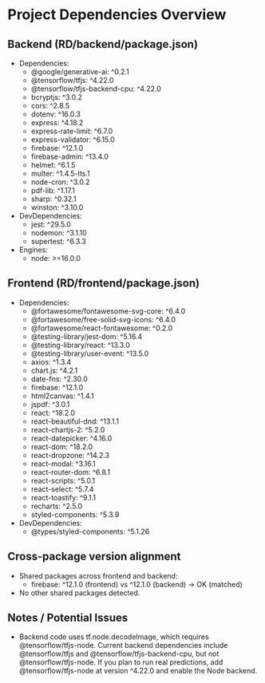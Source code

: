 # Project Dependencies Overview

## Backend (RD/backend/package.json)

- Dependencies:
  - @google/generative-ai: ^0.2.1
  - @tensorflow/tfjs: ^4.22.0
  - @tensorflow/tfjs-backend-cpu: ^4.22.0
  - bcryptjs: ^3.0.2
  - cors: ^2.8.5
  - dotenv: ^16.0.3
  - express: ^4.18.2
  - express-rate-limit: ^6.7.0
  - express-validator: ^6.15.0
  - firebase: ^12.1.0
  - firebase-admin: ^13.4.0
  - helmet: ^6.1.5
  - multer: ^1.4.5-lts.1
  - node-cron: ^3.0.2
  - pdf-lib: ^1.17.1
  - sharp: ^0.32.1
  - winston: ^3.10.0
- DevDependencies:
  - jest: ^29.5.0
  - nodemon: ^3.1.10
  - supertest: ^6.3.3
- Engines:
  - node: >=16.0.0

## Frontend (RD/frontend/package.json)

- Dependencies:
  - @fortawesome/fontawesome-svg-core: ^6.4.0
  - @fortawesome/free-solid-svg-icons: ^6.4.0
  - @fortawesome/react-fontawesome: ^0.2.0
  - @testing-library/jest-dom: ^5.16.4
  - @testing-library/react: ^13.3.0
  - @testing-library/user-event: ^13.5.0
  - axios: ^1.3.4
  - chart.js: ^4.2.1
  - date-fns: ^2.30.0
  - firebase: ^12.1.0
  - html2canvas: ^1.4.1
  - jspdf: ^3.0.1
  - react: ^18.2.0
  - react-beautiful-dnd: ^13.1.1
  - react-chartjs-2: ^5.2.0
  - react-datepicker: ^4.16.0
  - react-dom: ^18.2.0
  - react-dropzone: ^14.2.3
  - react-modal: ^3.16.1
  - react-router-dom: ^6.8.1
  - react-scripts: ^5.0.1
  - react-select: ^5.7.4
  - react-toastify: ^9.1.1
  - recharts: ^2.5.0
  - styled-components: ^5.3.9
- DevDependencies:
  - @types/styled-components: ^5.1.26

## Cross-package version alignment

- Shared packages across frontend and backend:
  - firebase: ^12.1.0 (frontend) vs ^12.1.0 (backend) → OK (matched)
- No other shared packages detected.

## Notes / Potential Issues

- Backend code uses tf.node.decodeImage, which requires @tensorflow/tfjs-node. Current backend dependencies include @tensorflow/tfjs and @tensorflow/tfjs-backend-cpu, but not @tensorflow/tfjs-node. If you plan to run real predictions, add @tensorflow/tfjs-node at version ^4.22.0 and enable the Node backend.
